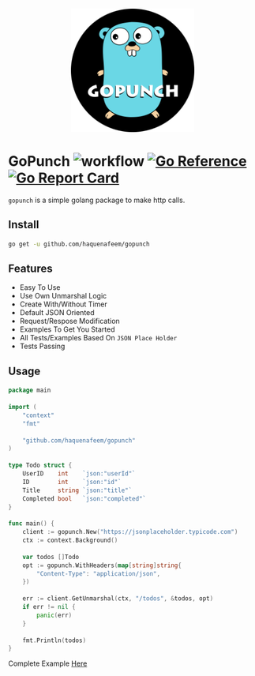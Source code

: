 <p align="center">
  <a href="https://github.com/haquenafeem/gopunch">
    <img alt="gopunch" src="https://github.com/haquenafeem/gopunch/blob/main/assets/banner.png" width="250">
  </a>
</p>

# GoPunch ![workflow](https://github.com/haquenafeem/gopunch/actions/workflows/go.yml/badge.svg) [![Go Reference](https://pkg.go.dev/badge/github.com/haquenafeem/gopunch.svg)](https://pkg.go.dev/github.com/haquenafeem/gopunch) [![Go Report Card](https://goreportcard.com/badge/github.com/haquenafeem/gopunch)](https://goreportcard.com/report/github.com/haquenafeem/gopunch)

`gopunch` is a simple golang package to make http calls. 

## Install
```bash
go get -u github.com/haquenafeem/gopunch
```

## Features
- Easy To Use
- Use Own Unmarshal Logic
- Create With/Without Timer
- Default JSON Oriented
- Request/Respose Modification 
- Examples To Get You Started
- All Tests/Examples Based On `JSON Place Holder`
- Tests Passing


## Usage
```go
package main

import (
	"context"
	"fmt"

	"github.com/haquenafeem/gopunch"
)

type Todo struct {
	UserID    int    `json:"userId"`
	ID        int    `json:"id"`
	Title     string `json:"title"`
	Completed bool   `json:"completed"`
}

func main() {
	client := gopunch.New("https://jsonplaceholder.typicode.com")
	ctx := context.Background()

	var todos []Todo
	opt := gopunch.WithHeaders(map[string]string{
		"Content-Type": "application/json",
	})

	err := client.GetUnmarshal(ctx, "/todos", &todos, opt)
	if err != nil {
		panic(err)
	}

	fmt.Println(todos)
}

```
<p>
  Complete Example <a href="https://github.com/haquenafeem/gopunch/tree/main/example">Here</a>
</p>